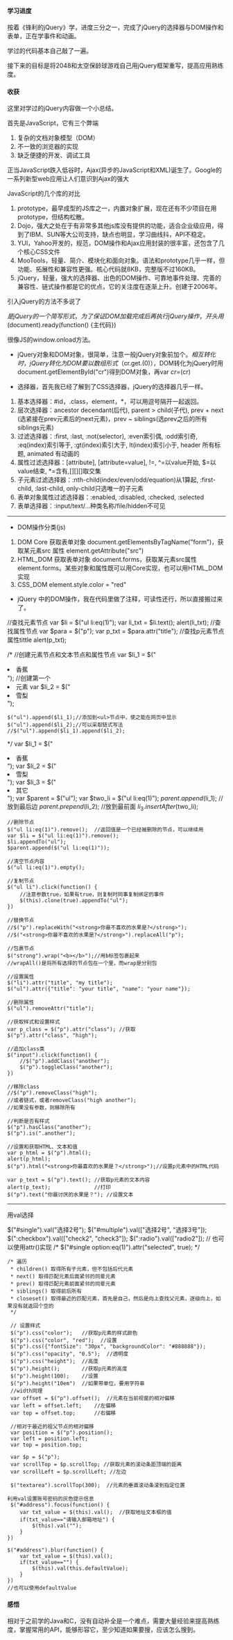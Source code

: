 #### 学习进度

按着《锋利的jQuery》学，进度三分之一，完成了jQuery的选择器与DOM操作和表单，正在学事件和动画。

学过的代码基本自己敲了一遍。

接下来的目标是将2048和太空保龄球游戏自己用jQuery框架重写，提高应用熟练度。

#### 收获

这里对学过的jQuery内容做一个小总结。

首先是JavaScript，它有三个弊端

1. 复杂的文档对象模型（DOM）
2. 不一致的浏览器的实现
3. 缺乏便捷的开发、调试工具

正当JavaScript跌入低谷时，Ajax(异步的JavaScript和XML)诞生了。Google的一系列新型web应用让人们意识到Ajax的强大

JavaScript的几个库的对比

1. prototype，最早成型的JS库之一，内置对象扩展，现在还有不少项目在用prototype，但结构松散。
2. Dojo，强大之处在于有非常多其他js库没有提供的功能，适合企业级应用，得到了IBM、SUN等大公司支持，缺点也明显，学习曲线抖，API不稳定。
3. YUI，Yahoo开发的，规范，DOM操作和Ajax应用封装的很丰富，还包含了几个核心CSS文件
4. MooTools，轻量、简介、模块化和面向对象。语法和prototype几乎一样，但功能、拓展性和兼容性更强。核心代码就8KB，完整版不过160KB。
5. jQuery，轻量，强大的选择器、出色的DOM操作、可靠地事件处理、完善的兼容性、链式操作都是它的优点，它的关注度在逐渐上升。创建于2006年。

引入jQuery的方法不多说了

$是jQuery的一个简写形式，为了保证DOM加载完成后再执行jQuery操作，开头用$(document).ready(function() {主代码})

很像JS的window.onload方法。

- jQuery对象和DOM对象，很简单，注意一般jQuery对象前加个$。相互转化时，jQuery转化为DOM要以数组形式（$cr.get.(0)），DOM转化为jQuery时用document.getElementById("cr")得到DOM对象，再var $cr=$(cr)

- 选择器，首先我已经了解到了CSS选择器，jQuery的选择器几乎一样。
 1. 基本选择器：#id，.class，element，*，可以用逗号隔开一起返回。
 2. 层次选择器：ancestor decendant(后代), parent > child(子代), prev + next (选紧接在prev元素后的next元素)，prev ~ siblings(选prev之后的所有siblings元素)
 3. 过滤选择器：:first, :last, :not(selector), :even索引偶, :odd索引奇, :eq(index)索引等于, :gt(index)索引大于, lt(index)索引小于, header 所有标题, animated 有动画的
 4. 属性过滤选择器：[attribute], [attribute=value], !=, ^=以value开始, $=以value结束, *=含有,[][][]取交集
 5. 子元素过滤选择器：:nth-child(index/even/odd/equation)从1算起, :first-child, :last-child, only-child只选唯一的子元素
 6. 表单对象属性过滤选择器：:enabled, :disabled, :checked, :selected
 7. 表单选择器：:input/text/...种类名称/file/hidden不可见

---

- DOM操作分类(js)
 1. DOM Core 获取表单对象 document.getElementsByTagName("form")，获取某元素src 属性 element.getAttribute("src")
 2. HTML_DOM 获取表单对象 document.forms，获取某元素src属性 element.forms。某些对象和属性既可以用Core实现，也可以用HTML_DOM实现
 3. CSS_DOM element.style.color = "red"

- jQuery 中的DOM操作，我在代码里做了注释，可读性还行，所以直接搬过来了。

 //查找元素节点
	var $li = $("ul li:eq(1)");
	var li_txt = $li.text();
	alert(li_txt);
	//查找属性节点
	var $para = $("p");
	var p_txt = $para.attr("title"); //查找p元素节点属性tittle
	alert(p_txt);	

/*
	//创建元素节点和文本节点和属性节点
	var $li_1 = $("<li title='香蕉'>香蕉</li>");  //创建第一个<li>元素
	var $li_2 = $("<li title='雪梨'>雪梨</li>");
	
	$("ul").append($li_1);//添加到<ul>节点中，使之能在网页中显示
	$("ul").append($li_2);//可以采取链式写法
	//$("ul").append($li_1).append($li_2);
*/
	var $li_1 = $("<li title='香蕉'>香蕉</li>");
	var $li_2 = $("<li title='雪梨'>雪梨</li>");
	var $li_3 = $("<li title='其它'>其它</li>");
	var $parent = $("ul");
	var $two_li = $("ul li:eq(1)");
	$parent.append($li_1); //放到最后边
	$parent.prepend($li_2); //放到最前面
	$li_3.insertAfter($two_li);

	//删除节点
	$("ul li:eq(1)").remove();  //返回值是一个已经被删除的节点，可以继续用
	var $li = $("ul li:eq(1)").remove();
	$li.appendTo("ul");
	$parent.append($("ul li:eq(1)"));

	//清空节点内容
	$("ul li:eq(1)").empty();

	//复制节点
	$("ul li").click(function() {
		//注意参数true，如果有true，则复制时同事复制绑定的事件
		$(this).clone(true).appendTo("ul");
	})

	//替换节点
	//$("p").replaceWith("<strong>你最不喜欢的水果是?</strong>");
	//$("<strong>你最不喜欢的水果是?</strong>").replaceAll("p");

	//包裹节点
	$("strong").wrap("<b></b>");//用b标签包裹起来
	//wrapAll()是将所有选择的节点包在一个里，而wrap是分别包

	//设置属性
	$("li").attr("title", "my title");
	$("ul").attr({"title": "your title", "name": "your name"});

	//删除属性
	$("ul").removeAttr("title");

	//获取样式和设置样式
	var p_class = $("p").attr("class"); //获取
	$("p").attr("class", "high");

	//追加class类
	$("input").click(function() {
		//$("p").addClass("another");
		$("p").toggleClass("another");
	})

	//移除class
	//$("p").removeClass("high"); 
	//或者链式，或者removeClass("high another");
	//如果没有参数，则移除所有

	//判断是否有样式
	$("p").hasClass("another");
	$("p").is(".another");

	//设置和获取HTML、文本和值
	var p_html = $("p").html();
	alert(p_html);
	$("p").html("<strong>你最喜欢的水果是？</strong>");//设置p元素中的HTML代码

	var p_text = $("p").text();	//获取p元素的文本内容
	alert(p_text);				//打印
	$("p").text("你最讨厌的水果是？"); //设置文本
---

用val选择

$("#single").val("选择2号");
	$("#multiple").val(["选择2号", "选择3号"]);
	$(":checkbox").val(["check2", "check3"]);
	$(":radio").val(["radio2"]);
	// 也可以使用attr()实现
	/*
	$("#single option:eq(1)").attr("selected", true);
	*/

	/* 遍历
	 * children() 取得所有子元素，但不包括后代元素
	 * next() 取得匹配元素后面紧邻的同辈元素
	 * prev() 取得匹配元素前面紧邻的同辈元素
	 * siblings() 取得前后所有
	 * closeset() 取得最近的匹配元素，首先是自己，然后是向上查找父元素，逐级向上，如果没有就返回个空的
	 */

	 // 设置样式
	 $("p").css("color");	//获取p元素的样式颜色
	 $("p").css("color", "red");  //设置
	 $("p").css({"fontSize": "30px", "backgroundColor": "#888888"});
	 $("p").css("opacity", "0.5");  //透明度
	 $("p").css("height"); 	//高度
	 $("p").height();		//获取p元素的高度
	 $("p").height(100);	//设置
	 $("p").height("10em")	//如果带单位，要用字符串
	 //width同理
	 var offset = $("p").offset();	//元素在当前视窗的相对偏移
	 var left = offset.left;	//左偏移
	 var top = offset.top;		//右偏移

	 //相对于最近的祖父节点的相对偏移
	 var position = $("p").position();
	 var left = position.left;
	 var top = position.top;

	 var $p = $("p");
	 var scrollTop = $p.scrollTop; //获取元素的滚动条距顶端的距离
	 var scrollLeft = $p.scrollLeft; //左边

	 $("textarea").scrollTop(300);  //元素的垂直滚动条滚到指定位置

	利用val设置账号密码的灰色提示信息
	 $("#address").focus(function() {
		var txt_value = $(this).val();  //获取地址文本框的值
		if(txt_value=="请输入邮箱地址") {
			$(this).val("");
		}
	})

	$("#address").blur(function() {
		var txt_value = $(this).val();
		if(txt_value=="") {
			$(this).val(this.defaultValue);
		}
	})
	//也可以使用defaultValue

#### 感悟

相对于之前学的Java和C，没有自动补全是一个难点，需要大量经验来提高熟练度，掌握常用的API，能够形容它，至少知道如果要搜，应该怎么搜到。

